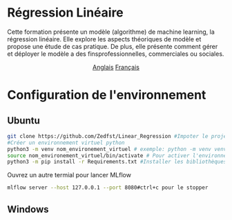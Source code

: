 # Régression Linéaire

Cette formation présente un modèle (algorithme) de machine learning, la régression linéaire. Elle explore les aspects théoriques de modèle et propose une étude de cas pratique.
De plus, elle présente comment gérer et déployer le modèle a des finsprofessionnelles, commerciales ou sociales.

<p align="center">
  <a href="README.md">Anglais</a>
  <a href="READMEfr.md">Français</a>
</p>

# Configuration de l'environnement

## Ubuntu

```bash
git clone https://github.com/Zedfst/Linear_Regression #Impoter le project en local
#Créer un environnement virtuel python
python3 -m venv nom_environement_virtuel # exemple: python -m venv venv
source nom_environement_virtuel/bin/activate # Pour activer l'environnement virtuel. Tapez deactivte pour le désactiver.
python3 -m pip install -r Requirements.txt #Installer les bibliothèques Python présentes dans le fichier Requirements.txt
```

Ouvrez un autre termial pour lancer MLflow

```bash
mlflow server --host 127.0.0.1 --port 8080#ctrl+c pour le stopper
```

## Windows
